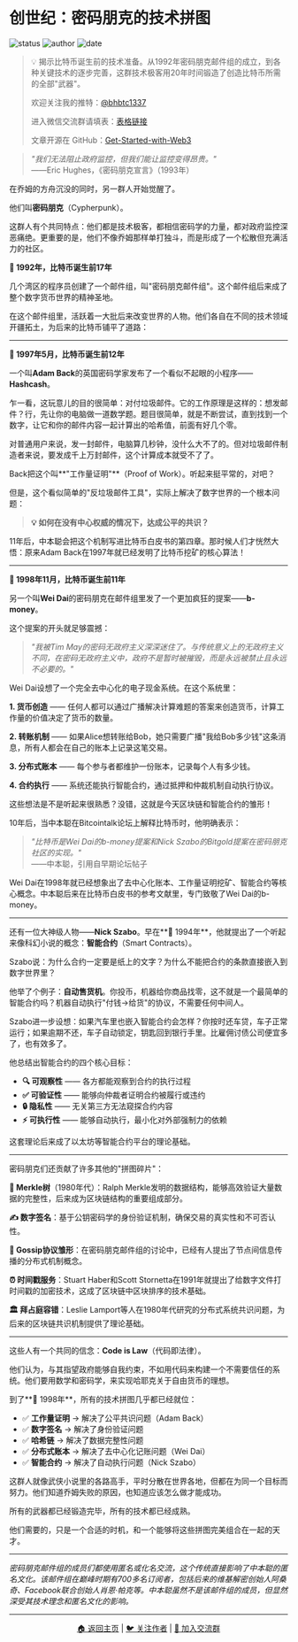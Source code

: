 # 创世纪：密码朋克的技术拼图

![status](https://img.shields.io/badge/状态-已完成-success)
![author](https://img.shields.io/badge/作者-beihaili-blue)
![date](https://img.shields.io/badge/日期-2025--07%20block%20905960-orange)

> 💡 揭示比特币诞生前的技术准备。从1992年密码朋克邮件组的成立，到各种关键技术的逐步完善，这群技术极客用20年时间锻造了创造比特币所需的全部"武器"。
> 
> 欢迎关注我的推特：[@bhbtc1337](https://twitter.com/bhbtc1337)
> 
> 进入微信交流群请填表：[表格链接](https://forms.gle/QMBwL6LwZyQew1tX8)
> 
> 文章开源在 GitHub：[Get-Started-with-Web3](https://github.com/beihaili/Get-Started-with-Web3)
> 

> *"我们无法阻止政府监控，但我们能让监控变得昂贵。"*  
> ——Eric Hughes，《密码朋克宣言》（1993年）

在乔姆的方舟沉没的同时，另一群人开始觉醒了。

他们叫**密码朋克**（Cypherpunk）。

这群人有个共同特点：他们都是技术极客，都相信密码学的力量，都对政府监控深恶痛绝。更重要的是，他们不像乔姆那样单打独斗，而是形成了一个松散但充满活力的社区。

**📅 1992年，比特币诞生前17年**

几个湾区的程序员创建了一个邮件组，叫"密码朋克邮件组"。这个邮件组后来成了整个数字货币世界的精神圣地。

在这个邮件组里，活跃着一大批后来改变世界的人物。他们各自在不同的技术领域开疆拓土，为后来的比特币铺平了道路：

---


**📅 1997年5月，比特币诞生前12年**

一个叫**Adam Back**的英国密码学家发布了一个看似不起眼的小程序——**Hashcash**。

乍一看，这玩意儿的目的很简单：对付垃圾邮件。它的工作原理是这样的：想发邮件？行，先让你的电脑做一道数学题。题目很简单，就是不断尝试，直到找到一个数字，让它和你的邮件内容一起计算出的哈希值，前面有好几个零。

对普通用户来说，发一封邮件，电脑算几秒钟，没什么大不了的。但对垃圾邮件制造者来说，要发成千上万封邮件，这个计算成本就受不了了。

Back把这个叫**"工作量证明"**（Proof of Work）。听起来挺平常的，对吧？

但是，这个看似简单的"反垃圾邮件工具"，实际上解决了数字世界的一个根本问题：

> **💡 如何在没有中心权威的情况下，达成公平的共识？**

11年后，中本聪会把这个机制写进比特币白皮书的第四章。那时候人们才恍然大悟：原来Adam Back在1997年就已经发明了比特币挖矿的核心算法！

---

**📅 1998年11月，比特币诞生前11年**

另一个叫**Wei Dai**的密码朋克在邮件组里发了一个更加疯狂的提案——**b-money**。

这个提案的开头就足够震撼：

> *"我被Tim May的密码无政府主义深深迷住了。与传统意义上的无政府主义不同，在密码无政府主义中，政府不是暂时被摧毁，而是永远被禁止且永远不必要的。"*

Wei Dai设想了一个完全去中心化的电子现金系统。在这个系统里：

**1. 货币创造** —— 任何人都可以通过广播解决计算难题的答案来创造货币，计算工作量的价值决定了货币的数量。

**2. 转账机制** —— 如果Alice想转账给Bob，她只需要广播"我给Bob多少钱"这条消息，所有人都会在自己的账本上记录这笔交易。

**3. 分布式账本** —— 每个参与者都维护一份账本，记录每个人有多少钱。

**4. 合约执行** —— 系统还能执行智能合约，通过抵押和仲裁机制自动执行协议。

这些想法是不是听起来很熟悉？没错，这就是今天区块链和智能合约的雏形！

10年后，当中本聪在Bitcointalk论坛上解释比特币时，他明确表示：

> *"比特币是Wei Dai的b-money提案和Nick Szabo的Bitgold提案在密码朋克社区的实现。"*  
> ——中本聪，引用自早期论坛帖子

Wei Dai在1998年就已经想象出了去中心化账本、工作量证明挖矿、智能合约等核心概念。中本聪后来在比特币白皮书的参考文献里，专门致敬了Wei Dai的b-money。

---


还有一位大神级人物——**Nick Szabo**。早在**📅 1994年**，他就提出了一个听起来像科幻小说的概念：**智能合约**（Smart Contracts）。

Szabo说：为什么合约一定要是纸上的文字？为什么不能把合约的条款直接嵌入到数字世界里？

他举了个例子：**自动售货机**。你投币，机器给你商品找零，这不就是一个最简单的智能合约吗？机器自动执行"付钱→给货"的协议，不需要任何中间人。

Szabo进一步设想：如果汽车里也嵌入智能合约会怎样？你按时还车贷，车子正常运行；如果逾期不还，车子自动锁定，钥匙回到银行手里。比雇佣讨债公司便宜多了，也有效多了。

他总结出智能合约的四个核心目标：

- **🔍 可观察性** —— 各方都能观察到合约的执行过程
- **✅ 可验证性** —— 能够向仲裁者证明合约被履行或违约  
- **🔒 隐私性** —— 无关第三方无法窥探合约内容
- **⚡ 可执行性** —— 能够自动执行，最小化对外部强制力的依赖

这套理论后来成了以太坊等智能合约平台的理论基础。

---

密码朋克们还贡献了许多其他的"拼图碎片"：

**🌳 Merkle树**（1980年代）：Ralph Merkle发明的数据结构，能够高效验证大量数据的完整性，后来成为区块链结构的重要组成部分。

**✍️ 数字签名**：基于公钥密码学的身份验证机制，确保交易的真实性和不可否认性。

**📡 Gossip协议雏形**：在密码朋克邮件组的讨论中，已经有人提出了节点间信息传播的分布式机制概念。

**⏰ 时间戳服务**：Stuart Haber和Scott Stornetta在1991年就提出了给数字文件打时间戳的加密技术，这成了区块链中区块排序的技术基础。

**🏛️ 拜占庭容错**：Leslie Lamport等人在1980年代研究的分布式系统共识问题，为后来的区块链共识机制提供了理论基础。

---


这些人有一个共同的信念：**Code is Law**（代码即法律）。

他们认为，与其指望政府能够自我约束，不如用代码来构建一个不需要信任的系统。他们要用数学和密码学，来实现哈耶克关于自由货币的理想。

到了**📅 1998年**，所有的技术拼图几乎都已经就位：

- ✅ **工作量证明** → 解决了公平共识问题（Adam Back）
- ✅ **数字签名** → 解决了身份验证问题  
- ✅ **哈希链** → 解决了数据完整性问题
- ✅ **分布式账本** → 解决了去中心化记账问题（Wei Dai）
- ✅ **智能合约** → 解决了自动执行问题（Nick Szabo）


这群人就像武侠小说里的各路高手，平时分散在世界各地，但都在为同一个目标而努力。他们知道乔姆失败的原因，也知道应该怎么做才能成功。

所有的武器都已经锻造完毕，所有的技术都已经成熟。

他们需要的，只是一个合适的时机，和一个能够将这些拼图完美组合在一起的天才。

---

*密码朋克邮件组的成员们都使用匿名或化名交流，这个传统直接影响了中本聪的匿名文化。该邮件组在巅峰时期有700多名订阅者，包括后来的维基解密创始人阿桑奇、Facebook联合创始人肖恩·帕克等。中本聪虽然不是该邮件组的成员，但显然深受其技术理念和匿名文化的影响。*

---

<div align="center">
<a href="../">🏠 返回主页</a> | 
<a href="https://twitter.com/bhbtc1337">🐦 关注作者</a> | 
<a href="https://forms.gle/QMBwL6LwZyQew1tX8">📝 加入交流群</a>
</div>
